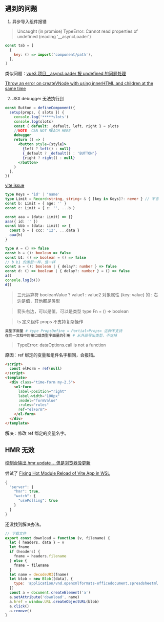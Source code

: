 ## 遇到的问题

1.  异步导入组件报错

> Uncaught (in promise) TypeError: Cannot read properties of undefined (reading '\_\_asyncLoader')

```js
const tab = [
  {
    key: () => import('component/path'),
  },
]
```

类似问题：[vue3 项目\_\_asyncLoader 报 undefined 的问题处理](https://segmentfault.com/a/1190000040748957)

[Throw an error on createVNode with using innerHTML and children at the same time](https://github.com/vuejs/core/issues/5081)

2. JSX debugger 无法执行到

```jsx
const Button = defineComponent({
  setup(props, { slots }) {
    console.log('*****slots')
    console.log(slots)
    const { default: _default, left, right } = slots
    //NOTE  CAN NOT REACH HERE
    debugger
    return () => (
      <button style={style}>
        {left ? left() : null}
        {_default ? _default() : 'BUTTON'}
        {right ? right() : null}
      </button>
    )
  },
})
```

[vite issue](https://github.com/vitejs/vite/issues/5916)

```ts
type Keys = 'id' | 'name'
type Limit = Record<string, string> & { [key in Keys]?: never } // 不含有某些key
const b: Limit = { age: '' }
const c: Limit = { c: '', ...b }

const aaa = (data: Limit) => {}
aaa({ id: '' })
const bbb = (data: Limit) => {
  const b = { ccc: '12', ...data }
  aaa(b)
}
```

```ts
type A = () => false
const b = (): boolean => false
const b1: () => boolean = () => false
// b b1 的类型一样，值一样
const a = (): boolean | { delay?: number } => false
const d: () => boolean | { delay?: number } = () => false
a()
console.log(b())
d()
```

> 三元运算符 booleanValue ? value1 : value2 对象属性 {key: value} 的 : 右边是值，其他都是类型

> 箭头右边，可以是值，可以是类型 type Fn = () => boolean

> ts 定义组件 props 不支持复杂操作

```bash
类型字面量 # type PropsDefine = Partial<Props> 这种不支持
在同一文档中的接口或类型字面量的引用 # 从外部导出类型，不支持
```

> TypeError: dataOptions.call is not a function

原因：ref 绑定的变量和组件名字相同，会报错。

```html
<script>
  const elForm = ref(null)
</script>
<template>
  <div class="time-form my-2.5">
    <el-form
      label-position="right"
      label-width="100px"
      :model="formValue"
      :rules="rules"
      ref="elForm">
    </el-form>
  </div>
</template>
```

解决：修改 ref 绑定的变量名字。

## HMR 无效

[控制台输出 hmr update ，但是浏览器没更新](https://github.com/vitejs/vite/issues/7839)

尝试了 [Fixing Hot Module Reload of Vite App in WSL](https://www.youtube.com/watch?v=BUClW9wTqGQ)

```js
{
  "server": {
    "hmr": true,
    "watch": {
      "usePolling": true
    }
  }
}
```

还没找到解决办法。

```js
// 下载文件
export const download = function (v, filename) {
  let { headers, data } = v
  let fname
  if (headers) {
    fname = headers.filename
  } else {
    fname = filename
  }
  let name = decodeURI(fname)
  let blob = new Blob([data], {
    type: 'application/vnd.openxmlformats-officedocument.spreadsheetml.sheet',
  })
  const a = document.createElement('a')
  a.setAttribute('download', name)
  a.href = window.URL.createObjectURL(blob)
  a.click()
  a.remove()
}
```
